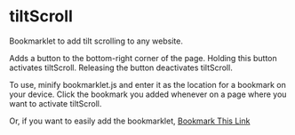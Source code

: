 tiltScroll
==========

Bookmarklet to add tilt scrolling to any website.

Adds a button to the bottom-right corner of the page. Holding this button activates tiltScroll. Releasing the button deactivates tiltScroll.

To use, minify bookmarklet.js and enter it as the location for a bookmark on your device. Click the bookmark you added whenever on a page where you want to activate tiltScroll.

Or, if you want to easily add the bookmarklet, <a href="https://github.com/dannyrich/tiltScroll#javascript:%28function%28%29{function%20s%28%29{var%20n=e,r=t[%22referencePoint%22],i=t[%22frontToBack%22];if%28typeof%20r==%22number%22%29{var%20s=i*1.2-r;window.scrollBy%280,s%29}}var%20e=null,t={leftToRight:null,frontToBack:null,compass:null,referencePoint:false},n={handleEvent:function%28%29{t[%22referencePoint%22]=t.frontToBack}},r={handleEvent:function%28%29{t[%22referencePoint%22]=false}},i=%22ontouchstart%22in%20window?{start:%22touchstart%22,end:%22touchend%22}:{start:%22mousedown%22,end:%22mouseup%22};if%28window.DeviceOrientationEvent%29{document.getElementsByTagName%28%22head%22%29[0].innerHTML+=%22%3Cstyle%3E#autoscroll___toScroll{position:fixed;width:0;height:0;border-style:solid;border-width:0%200%2080px%2080px;border-color:transparent%20transparent%20#007bff;line-height:0;bottom:0;right:0;opacity:.3}#autoscroll___toScroll:active{border-color:transparent%20transparent%20red;opacity:1}%3C/style%3E%22;document.body.innerHTML+=%27%3Cdiv%20id=%22autoscroll___toScroll%22%3E%3C/div%3E%27;e=document.getElementById%28%22autoscroll___toScroll%22%29;if%28e%29{window.addEventListener%28%22deviceorientation%22,function%28e%29{t[%22leftToRight%22]=e.gamma;t[%22frontToBack%22]=e.beta;t[%22compass%22]=e.alpha;s%28%29},false%29;e.addEventListener%28i.start,function%28%29{t[%22referencePoint%22]=t.frontToBack},false%29;e.addEventListener%28i.end,function%28%29{t[%22referencePoint%22]=false},false%29}}}%29%28%29;">Bookmark This Link</a>
